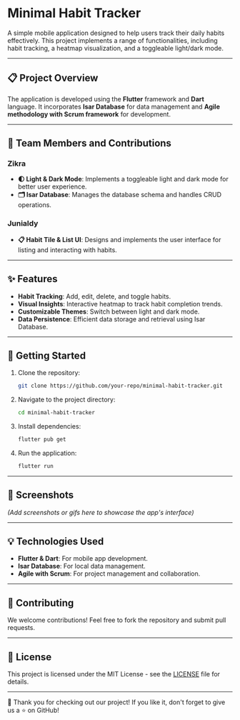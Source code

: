 # Minimal Habit Tracker

A simple mobile application designed to help users track their daily habits effectively. This project implements a range of functionalities, including habit tracking, a heatmap visualization, and a toggleable light/dark mode.

---

## 📋 Project Overview

The application is developed using the **Flutter** framework and **Dart** language. It incorporates **Isar Database** for data management and **Agile methodology with Scrum framework** for development. 

---

## 👥 Team Members and Contributions
### Zikra
- **🌓 Light & Dark Mode**: Implements a toggleable light and dark mode for better user experience.
- **🗂️ Isar Database**: Manages the database schema and handles CRUD operations.

### Junialdy
- **📋 Habit Tile & List UI**: Designs and implements the user interface for listing and interacting with habits.

---

## ✨ Features

- **Habit Tracking**: Add, edit, delete, and toggle habits.
- **Visual Insights**: Interactive heatmap to track habit completion trends.
- **Customizable Themes**: Switch between light and dark mode.
- **Data Persistence**: Efficient data storage and retrieval using Isar Database.

---

## 🚀 Getting Started

1. Clone the repository:
   ```bash
   git clone https://github.com/your-repo/minimal-habit-tracker.git
   ```

2. Navigate to the project directory:
   ```bash
   cd minimal-habit-tracker
   ```

3. Install dependencies:
   ```bash
   flutter pub get
   ```

4. Run the application:
   ```bash
   flutter run
   ```

---

## 📱 Screenshots

*(Add screenshots or gifs here to showcase the app's interface)*

---

## 💡 Technologies Used

- **Flutter & Dart**: For mobile app development.
- **Isar Database**: For local data management.
- **Agile with Scrum**: For project management and collaboration.

---

## 🤝 Contributing

We welcome contributions! Feel free to fork the repository and submit pull requests.

---

## 📜 License

This project is licensed under the MIT License - see the [LICENSE](LICENSE) file for details.

---

🌟 Thank you for checking out our project! If you like it, don't forget to give us a ⭐ on GitHub!
